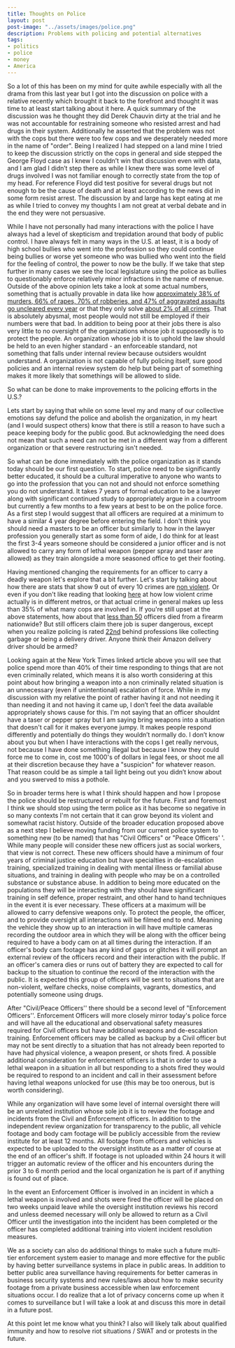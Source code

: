 ```yaml
---
title: Thoughts on Police
layout: post
post-image: "../assets/images/police.png"
description: Problems with policing and potential alternatives
tags:
- politics
- police
- money
- America
---
```


So a lot of this has been on my mind for quite awhile especially with all the drama from this last year but I got into the discussion on police with a relative recently which brought it back to the forefront and thought it was time to at least start talking about it here. A quick summary of the discussion was he thought they did Derek Chauvin dirty at the trial and he was not accountable for restraining someone who resisted arrest and had drugs in their system. Additionally he asserted that the problem was not with the cops but there were too few cops and we desperately needed more in the name of "order". Being I realized I had stepped on a land mine I tried to keep the discussion strictly on the cops in general and side stepped the George Floyd case as I knew I couldn’t win that discussion even with data, and I am glad I didn’t step there as while I knew there was some level of drugs involved I was not familiar enough to correctly state from the top of my head. For reference Floyd did test positive for several drugs but not enough to be the cause of death and at least according to the news did in some form resist arrest. The discussion by and large has kept eating at me as while I tried to convey my thoughts I am not great at verbal debate and in the end they were not persuasive.

While I have not personally had many interactions with the police I have always had a level of skepticism and trepidation around that body of public control. I have always felt in many ways in the U.S. at least, it is a body of high school bullies who went into the profession so they could continue being bullies or worse yet someone who was bullied who went into the field for the feeling of control, the power to now be the bully. If we take that step further in many cases we see the local legislature using the police as bullies to questionably enforce relatively minor infractions in the name of revenue. Outside of the above opinion lets take a look at some actual numbers, something that is actually provable in data like how [approximately 38% of murders, 66% of rapes, 70% of robberies, and 47% of aggravated assaults go uncleared every year](https://www.brookings.edu/blog/fixgov/2020/06/19/what-does-defund-the-police-mean-and-does-it-have-merit/) or that they only solve [about 2% of all crimes](https://theconversation.com/police-solve-just-2-of-all-major-crimes-143878). That is absolutely abysmal, most people would not still be employed if their numbers were that bad. In addition to being poor at their jobs there is also very little to no oversight of the organizations whose job it supposedly is to protect the people. An organization whose job it is to uphold the law should be held to an even higher standard - an enforceable standard, not something that falls under internal review because outsiders wouldnt understand. A organization is not capable of fully policing itself, sure good policies and an internal review system do help but being part of something makes it more likely that somethings will be allowed to slide.

So what can be done to make improvements to the policing efforts in the U.S.?

Lets start by saying that while on some level my and many of our collective emotions say defund the police and abolish the organization, in my heart (and I would suspect others) know that there is still a reason to have such a peace keeping body for the public good. But acknowledging the need does not mean that such a need can not be met in a different way from a different organization or that severe restructuring isn't needed.

So what can be done immediately with the police organization as it stands today should be our first question. To start, police need to be significantly better educated, it should be a cultural imperative to anyone who wants to go into the profession that you can not and should not enforce something you do not understand. It takes 7 years of formal education to be a lawyer along with significant continued study to appropriately argue in a courtroom but currently a few months to a few years at best to be on the police force. As a first step I would suggest that all officers are required at a minimum to have a similar 4 year degree before entering the field. I don't think you should need a masters to be an officer but similarly to how in the lawyer profession you generally start as some form of aide, I do think for at least the first 3-4 years someone should be considered a junior officer and is not allowed to carry any form of lethal weapon (pepper spray and taser are allowed) as they train alongside a more seasoned office to get their footing.

Having mentioned changing the requirements for an officer to carry a deadly weapon let's explore that a bit further. Let's start by talking about how there are stats that show 9 out of every 10 crimes are [non violent](https://www.newhavenindependent.org/index.php/archives/entry/police_dispatch_stats/). Or even if you don't like reading that looking [here](https://www.nytimes.com/2020/06/19/upshot/unrest-police-time-violent-crime.html) at how low violent crime actually is in different metros, or that actual crime in general makes up less than 35% of what many cops are involved in. If you're still upset at the above statements, how about that [less than 50](https://www.cnn.com/2021/01/12/us/2020-law-enforcement-line-of-duty-deaths-trnd/index.html) officers died from a firearm nationwide? But still officers claim there job is super dangerous, except when you realize policing is rated [22nd](https://www.ishn.com/articles/112748-top-25-most-dangerous-jobs-in-the-united-states) behind professions like collecting garbage or being a delivery driver. Anyone think their Amazon delivery driver should be armed?

Looking again at the New York Times linked article above you will see that police spend more than 40% of their time responding to things that are not even criminally related, which means it is also worth considering at this point about how bringing a weapon into a non criminally related situation is an unnecessary (even if unintentional) escalation of force. While in my discussion with my relative the point of rather having it and not needing it than needing it and not having it came up, I don’t feel the data available appropriately shows cause for this. I'm not saying that an officer shouldnt have a taser or pepper spray but I am saying bring weapons into a situation that doesn't call for it makes everyone jumpy. It makes people respond differently and potentially do things they wouldn’t normally do. I don’t know about you but when I have interactions with the cops I get really nervous, not because I have done something illegal but because I know they could force me to come in, cost me 1000's of dollars in legal fees, or shoot me all at their discretion because they have a "suspicion" for whatever reason. That reason could be as simple a tail light being out you didn’t know about and you swerved to miss a pothole.

So in broader terms here is what I think should happen and how I propose the police should be restructured or rebuilt for the future. First and foremost I think we should stop using the term police as it has become so negative in so many contexts I'm not certain that it can grow beyond its violent and somewhat racist history. Outside of the broader education proposed above as a next step I believe moving funding from our current police system to something new (to be named) that has "Civil Officers" or "Peace Officers' '. While many people will consider these new officers just as social workers, that view is not correct. These new officers should have a minimum of four years of criminal justice education but have specialties in de-escalation training, specialized training in dealing with mental illness or familial abuse situations, and training in dealing with people who may be on a controlled substance or substance abuse. In addition to being more educated on the populations they will be interacting with they should have significant training in self defence, proper restraint, and other hand to hand techniques in the event it is ever necessary. These officers at a maximum will be allowed to carry defensive weapons only. To protect the people, the officer, and to provide oversight all interactions will be filmed end to end. Meaning the vehicle they show up to an interaction in will have multiple cameras recording the outdoor area in which they will be along with the officer being required to have a body cam on at all times during the interaction. If an officer's body cam footage has any kind of gaps or glitches it will prompt an external review of the officers record and their interaction with the public. If an officer's camera dies or runs out of battery they are expected to call for backup to the situation to continue the record of the interaction with the public. It is expected this group of officers will be sent to situations that are non-violent, welfare checks, noise complaints, vagrants, domestics, and potentially someone using drugs.

After "Civil/Peace Officers'' there should be a second level of "Enforcement Officers''. Enforcement Officers will more closely mirror today's police force and will have all the educational and observational safety measures required for Civil officers but have additional weapons and de-escalation training. Enforcement officers may be called as backup by a Civil officer but may not be sent directly to a situation that has not already been reported to have had physical violence, a weapon present, or shots fired. A possible additional consideration for enforcement officers is that in order to use a lethal weapon in a situation in all but responding to a shots fired they would be required to respond to an incident and call in their assessment before having lethal weapons unlocked for use (this may be too onerous, but is worth considering).

While any organization will have some level of internal oversight there will be an unrelated institution whose sole job it is to review the footage and incidents from the Civil and Enforcement officers. In addition to the independent review organization for transparency to the public, all vehicle footage and body cam footage will be publicly accessible from the review institute for at least 12 months. All footage from officers and vehicles is expected to be uploaded to the oversight institute as a matter of course at the end of an officer's shift. If footage is not uploaded within 24 hours it will trigger an automatic review of the officer and his encounters during the prior 3 to 6 month period and the local organization he is part of if anything is found out of place.

In the event an Enforcement Officer is involved in an incident in which a lethal weapon is involved and shots were fired the officer will be placed on two weeks unpaid leave while the oversight institution reviews his record and unless deemed necessary will only be allowed to return as a Civil Officer until the investigation into the incident has been completed or the officer has completed additional training into violent incident resolution measures.

We as a society can also do additional things to make such a future multi-tier enforcement system easier to manage and more effective for the public by having better surveillance systems in place in public areas. In addition to better public area surveillance having requirements for better cameras in business security systems and new rules/laws about how to make security footage from a private business accessible when law enforcement situations occur. I do realize that a lot of privacy concerns come up when it comes to surveillance but I will take a look at and discuss this more in detail in a future post.

At this point let me know what you think? I also will likely talk about qualified immunity and how to resolve riot situations / SWAT and or protests in the future.













































